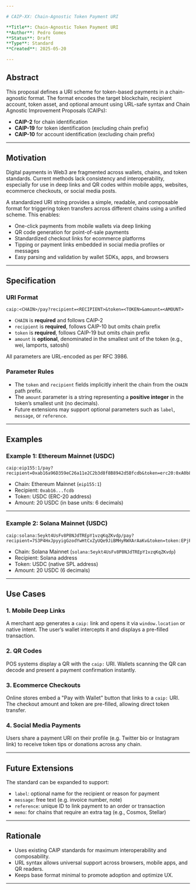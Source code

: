 ```yaml
---

# CAIP-XX: Chain-Agnostic Token Payment URI

**Title**: Chain-Agnostic Token Payment URI
**Author**: Pedro Gomes
**Status**: Draft
**Type**: Standard
**Created**: 2025-05-20

---
```


## Abstract

This proposal defines a URI scheme for token-based payments in a chain-agnostic format. The format encodes the target blockchain, recipient account, token asset, and optional amount using URL-safe syntax and Chain Agnostic Improvement Proposals (CAIPs):

* **CAIP-2** for chain identification
* **CAIP-19** for token identification (excluding chain prefix)
* **CAIP-10** for account identification (excluding chain prefix)

---

## Motivation

Digital payments in Web3 are fragmented across wallets, chains, and token standards. Current methods lack consistency and interoperability, especially for use in deep links and QR codes within mobile apps, websites, ecommerce checkouts, or social media posts.

A standardized URI string provides a simple, readable, and composable format for triggering token transfers across different chains using a unified scheme. This enables:

* One-click payments from mobile wallets via deep linking
* QR code generation for point-of-sale payments
* Standardized checkout links for ecommerce platforms
* Tipping or payment links embedded in social media profiles or messages
* Easy parsing and validation by wallet SDKs, apps, and browsers

---

## Specification

### URI Format

```
caip:<CHAIN>/pay?recipient=<RECIPIENT>&token=<TOKEN>&amount=<AMOUNT>
```

* `CHAIN` is **required** and follows CAIP-2
* `recipient` is **required**, follows CAIP-10 but omits chain prefix
* `token` is **required**, follows CAIP-19 but omits chain prefix
* `amount` is **optional**, denominated in the smallest unit of the token (e.g., wei, lamports, satoshi)

All parameters are URL-encoded as per RFC 3986.

### Parameter Rules

* The `token` and `recipient` fields implicitly inherit the chain from the `CHAIN` path prefix.
* The `amount` parameter is a string representing a **positive integer** in the token’s smallest unit (no decimals).
* Future extensions may support optional parameters such as `label`, `message`, or `reference`.

---

## Examples

### Example 1: Ethereum Mainnet (USDC)

```
caip:eip155:1/pay?recipient=0xab16a96D359eC26a11e2C2b3d8f8B8942d5Bfcdb&token=erc20:0xA0b86991c6218b36c1d19D4a2e9Eb0cE3606eB48&amount=20000000
```

* Chain: Ethereum Mainnet (`eip155:1`)
* Recipient: `0xab16...fcdb`
* Token: USDC (ERC-20 address)
* Amount: 20 USDC (in base units: 6 decimals)

---

### Example 2: Solana Mainnet (USDC)

```
caip:solana:5eykt4UsFv8P8NJdTREpY1vzqKqZKvdp/pay?recipient=7S3P4HxJpyyigGzodYwHtCxZyUQe9JiBMHyRWXArAaKv&token=token:EPjFWdd5AufqSSqeM2qN1xzybapC8G4wEGGkZwyTDt1v&amount=20000000
```

* Chain: Solana Mainnet (`solana:5eykt4UsFv8P8NJdTREpY1vzqKqZKvdp`)
* Recipient: Solana address
* Token: USDC (native SPL address)
* Amount: 20 USDC (6 decimals)

---

## Use Cases

### 1. **Mobile Deep Links**

A merchant app generates a `caip:` link and opens it via `window.location` or native intent. The user’s wallet intercepts it and displays a pre-filled transaction.

### 2. **QR Codes**

POS systems display a QR with the `caip:` URI. Wallets scanning the QR can decode and present a payment confirmation instantly.

### 3. **Ecommerce Checkouts**

Online stores embed a "Pay with Wallet" button that links to a `caip:` URI. The checkout amount and token are pre-filled, allowing direct token transfer.

### 4. **Social Media Payments**

Users share a payment URI on their profile (e.g. Twitter bio or Instagram link) to receive token tips or donations across any chain.

---

## Future Extensions

The standard can be expanded to support:

* `label`: optional name for the recipient or reason for payment
* `message`: free text (e.g. invoice number, note)
* `reference`: unique ID to link payment to an order or transaction
* `memo`: for chains that require an extra tag (e.g., Cosmos, Stellar)

---

## Rationale

* Uses existing CAIP standards for maximum interoperability and composability.
* URL syntax allows universal support across browsers, mobile apps, and QR readers.
* Keeps base format minimal to promote adoption and optimize UX.

---

